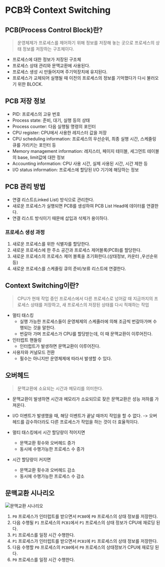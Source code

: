 # PCB와 Context Switching

## PCB(Process Control Block)란?

> 운영체제가 프로세스를 제어하기 위해 정보를 저장해 놓는 곳으로 프로세스의 상태 정보를 저장하는 구조체이다.

- 프로세스에 대한 정보가 저장된 구조체
- 프로세스 상태 관리와 문맥교환에 사용된다.
- 프로세스 생성 시 만들어지며 주기억장치에 유지된다.
- 프로세스가 교체되어 실행될 때 이전의 프로세스의 정보를 기억했다가 다시 불러오기 위한 BLOCK.

## PCB 저장 정보

- PID: 프로세스의 고유 번호
- Process state: 준비, 대기, 실행 등의 상태
- Process counter: 다음 실행될 명령의 포인터
- CPU register: CPU에서 사용한 레지스터 값을 저장
- CPU scheduling information: 프로세스의 우선순위, 최종 실행 시간, 스케줄링 큐를 가리키는 포인터 등
- Memory management information: 레지스터, 페이지 테이블, 세그먼트 테이블의 base, limit값에 대한 정보
- Accounting information: CPU 사용 시간, 실제 사용된 시간, 시간 제한 등
- I/O status information: 프로세스에 할당된 I/O 기기에 해당하는 정보

## PCB 관리 방법

- 연결 리스트(Linked List) 방식으로 관리한다.
- 새로운 프로세스가 실행되면 PCB를 생성하여 PCB List Head에 데이터를 연결한다.
- 연결 리스트 방식이기 때문에 삽입과 삭제가 용이하다.

### 프로세스 생성 과정

1. 새로운 프로세스를 위한 식별자를 할당한다.
2. 새로운 프로세스에 한 주소 공간과 프로세스 제어블록(PCB)를 할당한다.
3. 새로운 프로세스의 프로세스 제어 블록을 초기화한다.(상태정보, 카운터 ,우선순위 등)
4. 새로운 프로세스를 스케줄링 큐의 준비/보류 리스트에 연결한다.

## Context Switching이란?

> CPU가 현재 작업 중인 프로세스에서 다른 프로세스로 넘어갈 때 지금까지의 프로세스 상태를 저장하고, 새 프로세스의 저장된 상태를 다시 적재하는 작업

- 멀티 태스킹
  - 실행 가능한 프로세스들이 운영체제의 스케줄러에 의해 조금씩 번갈아가며 수행되는 것을 말한다.
  - 번갈아 가며 프로세스가 CPU를 할당받는데, 이 때 문맥교환이 이루어진다.
- 인터럽트 핸들링
  - 인터럽트가 발생하면 문맥교환이 이루어진다.
- 사용자와 커널모드 전환
  - 필수는 아니지만 운영체제에 따라서 발생할 수 있다.

## 오버헤드

> 문맥교환에 소요되는 시간과 메모리를 의미한다.

- 문맥교환이 발생하면 시간과 메모리가 소요되므로 잦은 문맥교환은 성능 저하를 가져온다.
- I/O 이벤트가 발생했을 때, 해당 이벤트가 끝날 때까지 작업을 할 수 없다.
  -> 오버헤드를 감수하더라도 다른 프로세스가 작업을 하는 것이 더 효율적이다.

- 멀티 태스킹에서 시간 할당량이 적어지면
  - 문맥교환 횟수와 오버헤드 증가
  - 동시에 수행가능한 프로세스 수 증가
- 시간 할당량이 커지면
  - 문맥교환 횟수과 오버헤드 감소
  - 동시에 수행가능한 프로세스 수 감소

## 문맥교환 시나리오

![문맥교환 시나리오](https://images.velog.io/images/klloo/post/d7377b06-838e-46b6-b052-ffecce58096d/image.png)

1. `P0` 프로세스가 인터럽트를 받으면서 `PCB0`에 `P0` 프로세스의 상태 정보를 저장한다.
2. 다음 수행될 `P1` 프로세스의 `PCB1`에서 `P1` 프로세스의 상태 정보가 CPU에 재로딩 된다.
3. `P1` 프로세스를 일정 시간 수행한다.
4. `P1` 프로세스가 인터럽트를 받으면서 `PCB1`에 `P1` 프로세스의 상태 정보를 저장한다.
5. 다음 수행할 `P0` 프로세스의 `PCB0`에서 `P0` 프로세스의 상태정보가 CPU에 재로딩 된다.
6. `P0` 프로세스를 일정 시간 수행한다.
